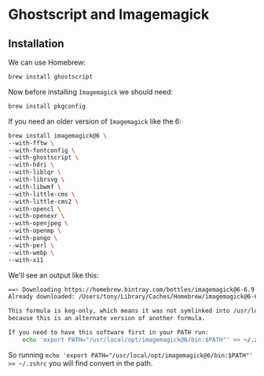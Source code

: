 # Ghostscript and Imagemagick

## Installation

We can use Homebrew: 

```bash
brew install ghostscript
```

Now before installing `Imagemagick` we should need:

```bash
brew install pkgconfig
```

If you need an older version of `Imagemagick` like the 6: 

```bash
brew install imagemagick@6 \
--with-fftw \
--with-fontconfig \
--with-ghostscript \
--with-hdri \
--with-liblqr \
--with-librsvg \
--with-libwmf \
--with-little-cms \
--with-little-cms2 \
--with-opencl \
--with-openexr \
--with-openjpeg \
--with-openmp \
--with-pango \
--with-perl \
--with-webp \
--with-x11
```

We'll see an output like this: 

```bash
==> Downloading https://homebrew.bintray.com/bottles/imagemagick@6-6.9.9-51.high_sierra.bottle.tar.gz
Already downloaded: /Users/tony/Library/Caches/Homebrew/imagemagick@6-6.9.9-51.high_sierra.bottle.tar.gz

This formula is keg-only, which means it was not symlinked into /usr/local,
because this is an alternate version of another formula.

If you need to have this software first in your PATH run:
    echo 'export PATH="/usr/local/opt/imagemagick@6/bin:$PATH"' >> ~/.zshrc
```

So running `echo 'export PATH="/usr/local/opt/imagemagick@6/bin:$PATH"' >> ~/.zshrc` you will find convert in the path.

